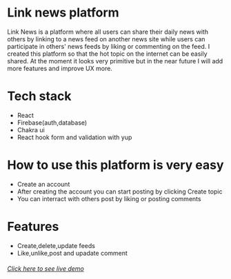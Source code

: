 # Link news platform
Link News is a platform where all users can share their daily news with others by linking to a news feed on another news site while users can participate in others' news feeds by liking or commenting on the feed. I created this platform so that the hot topic on the internet can be easily shared. At the moment it looks very primitive but in the near future I will add more features and improve UX more.


# Tech stack
- React
- Firebase(auth,database)
- Chakra ui
- React hook form and validation with yup

# How to use this platform is very easy
- Create an account
- After creating the account you can start posting by clicking Create topic
- You can interract with others post by liking or posting comments

# Features
- Create,delete,update feeds
- Like,unlike,post and upadate comment

###### [Click here to see live demo](https://link-news.netlify.app/)
